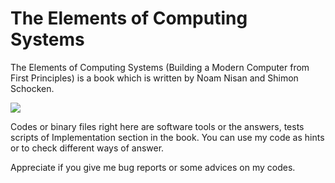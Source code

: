 # The Elements of Computing Systems
The Elements of Computing Systems (Building a Modern Computer from First Principles) is a book which is written by Noam Nisan and Shimon Schocken.

<a href="https://www.amazon.co.jp/-/en/Noam-Nisan/dp/0262640686
" target="_blank"><img src="https://images-fe.ssl-images-amazon.com/images/I/41jWuIsR9FL._SX218_BO1,204,203,200_QL40_ML2_.jpg" /></a>


Codes or binary files right here are software tools or the answers, tests scripts of Implementation section in the book.
You can use my code as hints or to check different ways of answer.

Appreciate if you give me bug reports or some advices on my codes.